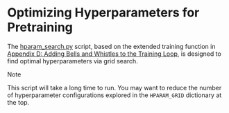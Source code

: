 # Optimizing Hyperparameters for Pretraining

The [hparam_search.py](hparam_search.py) script, based on the extended training function in [Appendix D: Adding Bells and Whistles to the Training Loop](../../appendix-D/01_main-chapter-code/appendix-D.ipynb), is designed to find optimal hyperparameters via grid search.

>[!NOTE]
This script will take a long time to run. You may want to reduce the number of hyperparameter configurations explored in the `HPARAM_GRID` dictionary at the top.
